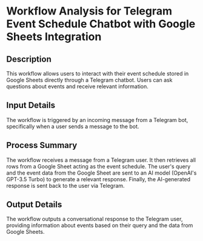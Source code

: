# Workflow Analysis for Telegram Event Schedule Chatbot with Google Sheets Integration

## Description
This workflow allows users to interact with their event schedule stored in Google Sheets directly through a Telegram chatbot. Users can ask questions about events and receive relevant information.

## Input Details
The workflow is triggered by an incoming message from a Telegram bot, specifically when a user sends a message to the bot.

## Process Summary
The workflow receives a message from a Telegram user. It then retrieves all rows from a Google Sheet acting as the event schedule. The user's query and the event data from the Google Sheet are sent to an AI model (OpenAI's GPT-3.5 Turbo) to generate a relevant response. Finally, the AI-generated response is sent back to the user via Telegram.

## Output Details
The workflow outputs a conversational response to the Telegram user, providing information about events based on their query and the data from Google Sheets.
